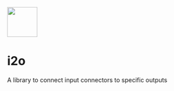 
<img src="https://cloud.githubusercontent.com/assets/1907604/7896840/4cb417da-06cf-11e5-9e17-b21b37839323.jpg" width=70>

# i2o
A library to connect input connectors to specific outputs
